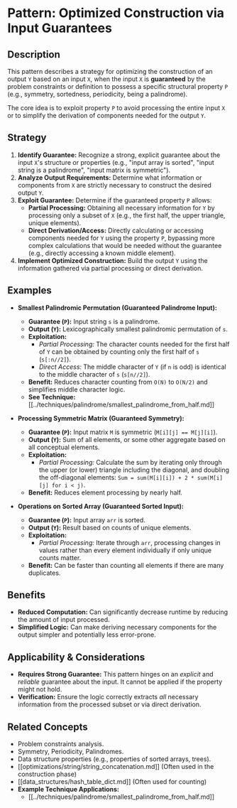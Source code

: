 # Pattern: Optimized Construction via Input Guarantees

## Description

This pattern describes a strategy for optimizing the construction of an output `Y` based on an input `X`, when the input `X` is **guaranteed** by the problem constraints or definition to possess a specific structural property `P` (e.g., symmetry, sortedness, periodicity, being a palindrome).

The core idea is to exploit property `P` to avoid processing the entire input `X` or to simplify the derivation of components needed for the output `Y`.

## Strategy

1.  **Identify Guarantee:** Recognize a strong, explicit guarantee about the input `X`'s structure or properties (e.g., "input array is sorted", "input string is a palindrome", "input matrix is symmetric").
2.  **Analyze Output Requirements:** Determine what information or components from `X` are strictly necessary to construct the desired output `Y`.
3.  **Exploit Guarantee:** Determine if the guaranteed property `P` allows:
    *   **Partial Processing:** Obtaining all necessary information for `Y` by processing only a subset of `X` (e.g., the first half, the upper triangle, unique elements).
    *   **Direct Derivation/Access:** Directly calculating or accessing components needed for `Y` using the property `P`, bypassing more complex calculations that would be needed without the guarantee (e.g., directly accessing a known middle element).
4.  **Implement Optimized Construction:** Build the output `Y` using the information gathered via partial processing or direct derivation.

## Examples

*   **Smallest Palindromic Permutation (Guaranteed Palindrome Input):**
    *   **Guarantee (`P`):** Input string `s` is a palindrome.
    *   **Output (`Y`):** Lexicographically smallest palindromic permutation of `s`.
    *   **Exploitation:**
        *   *Partial Processing:* The character counts needed for the first half of `Y` can be obtained by counting only the first half of `s` (`s[:n//2]`).
        *   *Direct Access:* The middle character of `Y` (if `n` is odd) is identical to the middle character of `s` (`s[n//2]`).
    *   **Benefit:** Reduces character counting from `O(N)` to `O(N/2)` and simplifies middle character logic.
    *   **See Technique:** [[../techniques/palindrome/smallest_palindrome_from_half.md]]

*   **Processing Symmetric Matrix (Guaranteed Symmetry):**
    *   **Guarantee (`P`):** Input matrix `M` is symmetric (`M[i][j] == M[j][i]`).
    *   **Output (`Y`):** Sum of all elements, or some other aggregate based on all conceptual elements.
    *   **Exploitation:**
        *   *Partial Processing:* Calculate the sum by iterating only through the upper (or lower) triangle including the diagonal, and doubling the off-diagonal elements: `Sum = sum(M[i][i]) + 2 * sum(M[i][j] for i < j)`.
    *   **Benefit:** Reduces element processing by nearly half.

*   **Operations on Sorted Array (Guaranteed Sorted Input):**
    *   **Guarantee (`P`):** Input array `arr` is sorted.
    *   **Output (`Y`):** Result based on counts of unique elements.
    *   **Exploitation:**
        *   *Partial Processing:* Iterate through `arr`, processing changes in values rather than every element individually if only unique counts matter.
    *   **Benefit:** Can be faster than counting all elements if there are many duplicates.

## Benefits

*   **Reduced Computation:** Can significantly decrease runtime by reducing the amount of input processed.
*   **Simplified Logic:** Can make deriving necessary components for the output simpler and potentially less error-prone.

## Applicability & Considerations

*   **Requires Strong Guarantee:** This pattern hinges on an *explicit* and *reliable* guarantee about the input. It cannot be applied if the property might not hold.
*   **Verification:** Ensure the logic correctly extracts *all* necessary information from the processed subset or via direct derivation.

## Related Concepts

*   Problem constraints analysis.
*   Symmetry, Periodicity, Palindromes.
*   Data structure properties (e.g., properties of sorted arrays, trees).
*   [[optimizations/string/string_concatenation.md]] (Often used in the construction phase)
*   [[data_structures/hash_table_dict.md]] (Often used for counting)
*   **Example Technique Applications:**
    *   [[../techniques/palindrome/smallest_palindrome_from_half.md]] 